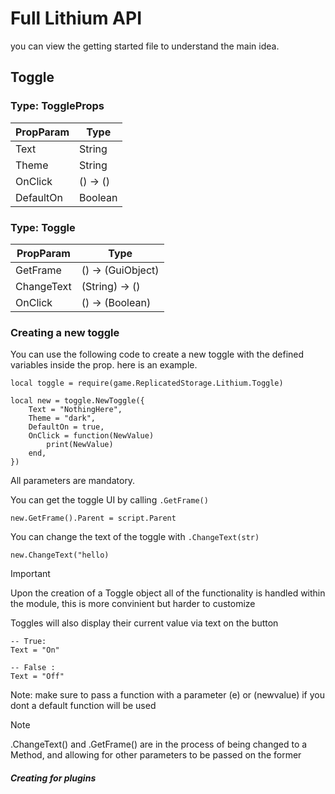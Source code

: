 # Full Lithium API

you can view the getting started file to understand the main idea.
## Toggle

### Type: ToggleProps
| PropParam  | Type |
| ------------- | ------------- |
|  Text  |  String  |
|  Theme  | String  |
|  OnClick  | () -> ()  |
|  DefaultOn  | Boolean  |


### Type: Toggle
| PropParam  | Type |
| ------------- | ------------- |
|  GetFrame  |  () -> (GuiObject)  |
|  ChangeText  | (String) -> ()  |
|  OnClick  | () -> (Boolean)  |

### Creating a new toggle

You can use the following code to create a new toggle with the defined variables inside the prop.
here is an example.
```luau
local toggle = require(game.ReplicatedStorage.Lithium.Toggle)

local new = toggle.NewToggle({
	Text = "NothingHere",
	Theme = "dark",
	DefaultOn = true,
	OnClick = function(NewValue)
		print(NewValue)
	end,
})
```
All parameters are mandatory.

You can get the toggle UI by calling ```.GetFrame()``` 
```luau
new.GetFrame().Parent = script.Parent
```

You can change the text of the toggle with ```.ChangeText(str)```
```luau
new.ChangeText("hello)
```
> [!Important]
> Upon the creation of a Toggle object all of the functionality is handled within the module,
> this is more convinient but harder to customize

Toggles will also display their current value via text on the button
```luau
-- True:
Text = "On"

-- False :
Text = "Off"
```
Note: make sure to pass a function with a parameter (e) or (newvalue) if you dont a default function will be used

> [!Note]
> .ChangeText() and .GetFrame() are in the process of being changed to a Method, and allowing for other parameters to be passed on the former

##### Creating for plugins
